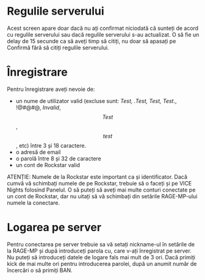 # Regulile serverului
Acest screen apare doar dacă nu ați confirmat niciodată că sunteți de acord cu regulile serverului sau dacă regulile serverului s-au actualizat. 
O să fie un delay de 15 secunde ca să aveți timp să citiți, nu doar să apasați pe Confirmă fără să citiți regulile serverului.

# Înregistrare
Pentru înregistrare aveți nevoie de: 
- un nume de utilizator valid (excluse sunt: __Test, _.Test, Test__, Test_., !@#@#@, _Invalid_, _$$Test$$_, $$test$$, etc) între 3 și 18 caractere.
- o adresă de email
- o parolă între 8 și 32 de caractere
- un cont de Rockstar valid

ATENȚIE: Numele de la Rockstar este important ca și identificator. 
Dacă cumvă vă schimbați numele de pe Rockstar, trebuie să o faceți și pe VICE Nights folosind Panelul.
O să puteți să aveți mai multe conturi conectate pe un cont de Rockstar, dar nu uitați să vă schimbați din setările RAGE-MP-ului numele la conectare. 

# Logarea pe server

Pentru conectarea pe server trebuie sa vă setați nickname-ul în setările de la RAGE-MP și după introduceți parola cu, care v-ați înregistrat pe server.
Nu puteți să introduceți datele de logare fals mai mult de 3 ori.
Dacă primiți kick de mai multe ori pentru introducerea parolei, după un anumit număr de încercări o să primiți BAN.
